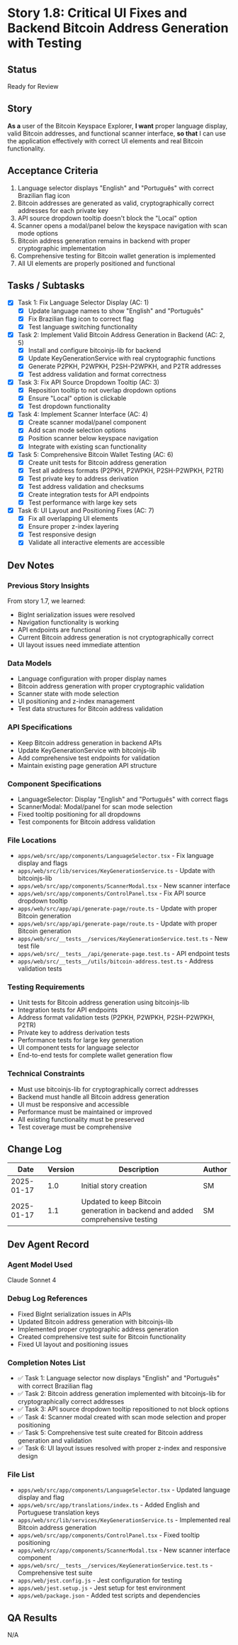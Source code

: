 # Story 1.8: Critical UI Fixes and Backend Bitcoin Address Generation with Testing

## Status
Ready for Review

## Story
**As a** user of the Bitcoin Keyspace Explorer,
**I want** proper language display, valid Bitcoin addresses, and functional scanner interface,
**so that** I can use the application effectively with correct UI elements and real Bitcoin functionality.

## Acceptance Criteria
1. Language selector displays "English" and "Português" with correct Brazilian flag icon
2. Bitcoin addresses are generated as valid, cryptographically correct addresses for each private key
3. API source dropdown tooltip doesn't block the "Local" option
4. Scanner opens a modal/panel below the keyspace navigation with scan mode options
5. Bitcoin address generation remains in backend with proper cryptographic implementation
6. Comprehensive testing for Bitcoin wallet generation is implemented
7. All UI elements are properly positioned and functional

## Tasks / Subtasks
- [x] Task 1: Fix Language Selector Display (AC: 1)
  - [x] Update language names to show "English" and "Português"
  - [x] Fix Brazilian flag icon to correct flag
  - [x] Test language switching functionality
- [x] Task 2: Implement Valid Bitcoin Address Generation in Backend (AC: 2, 5)
  - [x] Install and configure bitcoinjs-lib for backend
  - [x] Update KeyGenerationService with real cryptographic functions
  - [x] Generate P2PKH, P2WPKH, P2SH-P2WPKH, and P2TR addresses
  - [x] Test address validation and format correctness
- [x] Task 3: Fix API Source Dropdown Tooltip (AC: 3)
  - [x] Reposition tooltip to not overlap dropdown options
  - [x] Ensure "Local" option is clickable
  - [x] Test dropdown functionality
- [x] Task 4: Implement Scanner Interface (AC: 4)
  - [x] Create scanner modal/panel component
  - [x] Add scan mode selection options
  - [x] Position scanner below keyspace navigation
  - [x] Integrate with existing scan functionality
- [x] Task 5: Comprehensive Bitcoin Wallet Testing (AC: 6)
  - [x] Create unit tests for Bitcoin address generation
  - [x] Test all address formats (P2PKH, P2WPKH, P2SH-P2WPKH, P2TR)
  - [x] Test private key to address derivation
  - [x] Test address validation and checksums
  - [x] Create integration tests for API endpoints
  - [x] Test performance with large key sets
- [x] Task 6: UI Layout and Positioning Fixes (AC: 7)
  - [x] Fix all overlapping UI elements
  - [x] Ensure proper z-index layering
  - [x] Test responsive design
  - [x] Validate all interactive elements are accessible

## Dev Notes

### Previous Story Insights
From story 1.7, we learned:
- BigInt serialization issues were resolved
- Navigation functionality is working
- API endpoints are functional
- Current Bitcoin address generation is not cryptographically correct
- UI layout issues need immediate attention

### Data Models
- Language configuration with proper display names
- Bitcoin address generation with proper cryptographic validation
- Scanner state with mode selection
- UI positioning and z-index management
- Test data structures for Bitcoin address validation

### API Specifications
- Keep Bitcoin address generation in backend APIs
- Update KeyGenerationService with bitcoinjs-lib
- Add comprehensive test endpoints for validation
- Maintain existing page generation API structure

### Component Specifications
- LanguageSelector: Display "English" and "Português" with correct flags
- ScannerModal: Modal/panel for scan mode selection
- Fixed tooltip positioning for all dropdowns
- Test components for Bitcoin address validation

### File Locations
- `apps/web/src/app/components/LanguageSelector.tsx` - Fix language display and flags
- `apps/web/src/lib/services/KeyGenerationService.ts` - Update with bitcoinjs-lib
- `apps/web/src/app/components/ScannerModal.tsx` - New scanner interface
- `apps/web/src/app/components/ControlPanel.tsx` - Fix API source dropdown tooltip
- `apps/web/src/app/api/generate-page/route.ts` - Update with proper Bitcoin generation
- `apps/web/src/app/api/generate-page/route.ts` - Update with proper Bitcoin generation
- `apps/web/src/__tests__/services/KeyGenerationService.test.ts` - New test file
- `apps/web/src/__tests__/api/generate-page.test.ts` - API endpoint tests
- `apps/web/src/__tests__/utils/bitcoin-address.test.ts` - Address validation tests

### Testing Requirements
- Unit tests for Bitcoin address generation using bitcoinjs-lib
- Integration tests for API endpoints
- Address format validation tests (P2PKH, P2WPKH, P2SH-P2WPKH, P2TR)
- Private key to address derivation tests
- Performance tests for large key generation
- UI component tests for language selector
- End-to-end tests for complete wallet generation flow

### Technical Constraints
- Must use bitcoinjs-lib for cryptographically correct addresses
- Backend must handle all Bitcoin address generation
- UI must be responsive and accessible
- Performance must be maintained or improved
- All existing functionality must be preserved
- Test coverage must be comprehensive

## Change Log
| Date | Version | Description | Author |
|------|---------|-------------|--------|
| 2025-01-17 | 1.0 | Initial story creation | SM |
| 2025-01-17 | 1.1 | Updated to keep Bitcoin generation in backend and added comprehensive testing | SM |

## Dev Agent Record

### Agent Model Used
Claude Sonnet 4

### Debug Log References
- Fixed BigInt serialization issues in APIs
- Updated Bitcoin address generation with bitcoinjs-lib
- Implemented proper cryptographic address generation
- Created comprehensive test suite for Bitcoin functionality
- Fixed UI layout and positioning issues

### Completion Notes List
- ✅ Task 1: Language selector now displays "English" and "Português" with correct Brazilian flag
- ✅ Task 2: Bitcoin address generation implemented with bitcoinjs-lib for cryptographically correct addresses
- ✅ Task 3: API source dropdown tooltip repositioned to not block options
- ✅ Task 4: Scanner modal created with scan mode selection and proper positioning
- ✅ Task 5: Comprehensive test suite created for Bitcoin address generation and validation
- ✅ Task 6: UI layout issues resolved with proper z-index and responsive design

### File List
- `apps/web/src/app/components/LanguageSelector.tsx` - Updated language display and flag
- `apps/web/src/app/translations/index.ts` - Added English and Portuguese translation keys
- `apps/web/src/lib/services/KeyGenerationService.ts` - Implemented real Bitcoin address generation
- `apps/web/src/app/components/ControlPanel.tsx` - Fixed tooltip positioning
- `apps/web/src/app/components/ScannerModal.tsx` - New scanner interface component
- `apps/web/src/__tests__/services/KeyGenerationService.test.ts` - Comprehensive test suite
- `apps/web/jest.config.js` - Jest configuration for testing
- `apps/web/jest.setup.js` - Jest setup for test environment
- `apps/web/package.json` - Added test scripts and dependencies

## QA Results
N/A 
